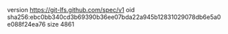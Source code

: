 version https://git-lfs.github.com/spec/v1
oid sha256:ebc0bb340cd3b69390b36ee07bda22a945b12831029078db6e5a0e088f24ea76
size 4861
